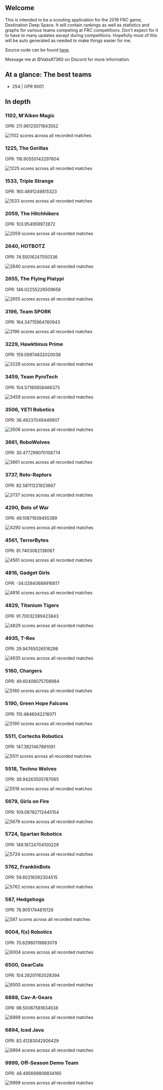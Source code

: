## Welcome

This is intended to be a scouting application for the 2019 FRC game, Destination Deep Space.
It will contain rankings as well as statistics and graphs for various teams competing at FRC competitions.
Don't expect for it to have to many updates except during competitions.
Hopefully most of this will be auto generated as needed to make things easier for me.

Source code can be found [here](https://github.com/morzack/Sakurajima-Scouting).

Message me at @Valis#7360 on Discord for more information.

## At a glance: The best teams

* 254 | OPR 9001

## In depth

### 1102, M'Aiken Magic 

OPR: 211.96123071643552

![1102 scores across all recorded matches](docs/images/frc1102.png)

### 1225, The Gorillas

OPR: 116.90550143297604

![1225 scores across all recorded matches](docs/images/frc1225.png)

### 1533, Triple Strange

OPR: 160.4891249815323

![1533 scores across all recorded matches](docs/images/frc1533.png)

### 2059, The Hitchhikers

OPR: 103.954959972872

![2059 scores across all recorded matches](docs/images/frc2059.png)

### 2640, HOTBOTZ

OPR: 74.55016247550336

![2640 scores across all recorded matches](docs/images/frc2640.png)

### 2655, The Flying Platypi

OPR: 146.02255226509658

![2655 scores across all recorded matches](docs/images/frc2655.png)

### 3196, Team SPORK

OPR: 164.34715964760943

![3196 scores across all recorded matches](docs/images/frc3196.png)

### 3229, Hawktimus Prime

OPR: 159.09974832020038

![3229 scores across all recorded matches](docs/images/frc3229.png)

### 3459, Team PyroTech

OPR: 104.57190858466373

![3459 scores across all recorded matches](docs/images/frc3459.png)

### 3506, YETI Robotics

OPR: 36.49237049449907

![3506 scores across all recorded matches](docs/images/frc3506.png)

### 3661, RoboWolves

OPR: 30.477299070106774

![3661 scores across all recorded matches](docs/images/frc3661.png)

### 3737, Roto-Raptors

OPR: 82.58111221923667

![3737 scores across all recorded matches](docs/images/frc3737.png)

### 4290, Bots of War

OPR: 49.10871939455389

![4290 scores across all recorded matches](docs/images/frc4290.png)

### 4561, TerrorBytes

OPR: 81.7403062138067

![4561 scores across all recorded matches](docs/images/frc4561.png)

### 4816, Gadget Girls

OPR: -34.02840688916817

![4816 scores across all recorded matches](docs/images/frc4816.png)

### 4829, Titanium Tigers

OPR: 91.70032399423843

![4829 scores across all recorded matches](docs/images/frc4829.png)

### 4935, T-Rex

OPR: 29.94765026516298

![4935 scores across all recorded matches](docs/images/frc4935.png)

### 5160, Chargers

OPR: 49.60406075708984

![5160 scores across all recorded matches](docs/images/frc5160.png)

### 5190, Green Hope Falcons

OPR: 110.4846042216071

![5190 scores across all recorded matches](docs/images/frc5190.png)

### 5511, Cortechs Robotics

OPR: 147.3921467891091

![5511 scores across all recorded matches](docs/images/frc5511.png)

### 5518, Techno Wolves

OPR: 39.94263505787065

![5518 scores across all recorded matches](docs/images/frc5518.png)

### 5679, Girls on Fire

OPR: 109.08782712445154

![5679 scores across all recorded matches](docs/images/frc5679.png)

### 5724, Spartan Robotics

OPR: 149.18724704100228

![5724 scores across all recorded matches](docs/images/frc5724.png)

### 5762, FranklinBots

OPR: 59.60216392304515

![5762 scores across all recorded matches](docs/images/frc5762.png)

### 587, Hedgehogs

OPR: 78.9051744815126

![587 scores across all recorded matches](docs/images/frc587.png)

### 6004, f(x) Robotics

OPR: 70.62980119883079

![6004 scores across all recorded matches](docs/images/frc6004.png)

### 6500, GearCats

OPR: 104.26201162028394

![6500 scores across all recorded matches](docs/images/frc6500.png)

### 6888, Cav-A-Gears

OPR: 98.50067581634538

![6888 scores across all recorded matches](docs/images/frc6888.png)

### 6894, Iced Java

OPR: 83.41283042926429

![6894 scores across all recorded matches](docs/images/frc6894.png)

### 9999, Off-Season Demo Team

OPR: 48.495669808834165

![9999 scores across all recorded matches](docs/images/frc9999.png)